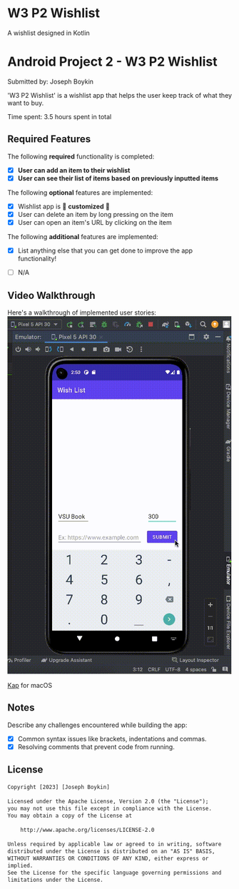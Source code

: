 # W3 P2 Wishlist
A wishlist designed in Kotlin

# Android Project 2 - W3 P2 Wishlist

Submitted by: Joseph Boykin

'W3 P2 Wishlist' is a wishlist app that helps the user keep track of what they want to buy.

Time spent: 3.5 hours spent in total

## Required Features

The following **required** functionality is completed:

- [x] **User can add an item to their wishlist**
- [x] **User can see their list of items based on previously inputted items**

The following **optional** features are implemented:

- [x] Wishlist app is 🎨 **customized** 🎨
- [x] User can delete an item by long pressing on the item
- [x] User can open an item's URL by clicking on the item

The following **additional** features are implemented:

* [x] List anything else that you can get done to improve the app functionality!
- [ ] N/A

## Video Walkthrough
Here's a walkthrough of implemented user stories:
<img src= https://github.com/joeboykin/W3-P2-Wishlist/blob/8fc985418e57d07fdd8d533a62feb9af7523ea2d/WishlistP2.0.gif title='Wish List Video Walkthrough' width='' alt='Video Walkthrough' />

<!-- Replace this with whatever GIF tool you used! -->
[Kap](https://getkap.co/) for macOS

## Notes
Describe any challenges encountered while building the app:
- [x] Common syntax issues like brackets, indentations and commas.
- [x] Resolving comments that prevent code from running.

## License

    Copyright [2023] [Joseph Boykin]

    Licensed under the Apache License, Version 2.0 (the "License");
    you may not use this file except in compliance with the License.
    You may obtain a copy of the License at

        http://www.apache.org/licenses/LICENSE-2.0

    Unless required by applicable law or agreed to in writing, software
    distributed under the License is distributed on an "AS IS" BASIS,
    WITHOUT WARRANTIES OR CONDITIONS OF ANY KIND, either express or implied.
    See the License for the specific language governing permissions and
    limitations under the License.
